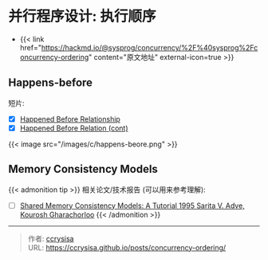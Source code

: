 # 并行程序设计: 执行顺序


<!--more-->

- {{< link href="https://hackmd.io/@sysprog/concurrency/%2F%40sysprog%2Fconcurrency-ordering" content="原文地址" external-icon=true >}}

## Happens-before

短片:
- [x] [Happened Before Relationship](https://youtu.be/gGilgOSYbaI)
- [x] [Happened Before Relation (cont)](https://youtu.be/q-CwESo9UsM)

{{< image src="/images/c/happens-beore.png" >}}

## Memory Consistency Models

{{< admonition tip >}}
相关论文/技术报告 (可以用来参考理解):
- [ ] [Shared Memory Consistency Models: A Tutorial 1995 Sarita V. Adve, Kourosh Gharachorloo](https://inst.eecs.berkeley.edu/~cs252/sp17/papers/consistency-tutorial-1995.pdf)
{{< /admonition >}}


---

> 作者: [ccrysisa](https://github.com/ccrysisa)  
> URL: https://ccrysisa.github.io/posts/concurrency-ordering/  

